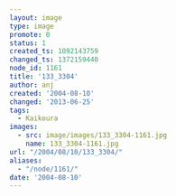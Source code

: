```yaml
---
layout: image
type: image
promote: 0
status: 1
created_ts: 1092143759
changed_ts: 1372159440
node_id: 1161
title: '133_3304'
author: anj
created: '2004-08-10'
changed: '2013-06-25'
tags:
  - Kaikoura
images:
  - src: image/images/133_3304-1161.jpg
    name: 133_3304-1161.jpg
url: "/2004/08/10/133_3304/"
aliases:
  - "/node/1161/"
date: '2004-08-10'
---
```


